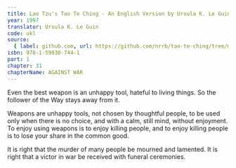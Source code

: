 ```yaml
---
title: Lao Tzu's Tao Te Ching - An English Version by Ursula K. Le Guin
year: 1997
translator: Ursula K. Le Guin
code: ukl
source:
  { label: github.com, url: https://github.com/nrrb/tao-te-ching/tree/master }
isbn: 978-1-59030-744-1
part: 1
chapter: 31
chapterName: AGAINST WAR
---
```

Even the best weapon
is an unhappy tool,
hateful to living things.
So the follower of the Way
stays away from it.

Weapons are unhappy tools,
not chosen by thoughtful people,
to be used only when there is no choice,
and with a calm, still mind,
without enjoyment.
To enjoy using weapons
is to enjoy killing people,
and to enjoy killing people
is to lose your share in the common good.

It is right that the murder of many people
be mourned and lamented.
It is right that a victor in war
be received with funeral ceremonies.